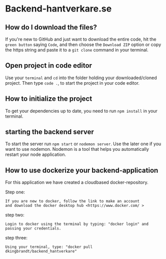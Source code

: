 # Backend-hantverkare.se

## How do I download the files?
If you're new to GitHub and just want to download the entire code, hit the `green button` saying `Code`, and then choose the `Download ZIP` option or copy the https string and paste it to a `git clone` command in your terminal.

## Open project in code editor
Use your `terminal` and `cd` into the folder holding your downloaded/cloned project. Then type `code .`, to start the project in your code editor.

## How to initialize the project
To get your dependencies up to date, you need to run `npm install` in your terminal.

## starting the backend server
To start the server run `npm start` or `nodemon server`. Use the later one if you want to use nodemon. Nodemon is a tool that helps you automatically restart your node application.

## How to use dockerize your backend-application

For this application we have created a cloudbased docker-repository.

Step one: 

    If you are new to docker, follow the link to make an account
    and download the docker desktop hub <https://www.docker.com/ > 



step two: 

    Login to docker using the terminal by typing: "docker login" and passing your credentials.


step three:

    Using your terminal, type: "docker pull dkingbrandt/backend_hantverkare"





